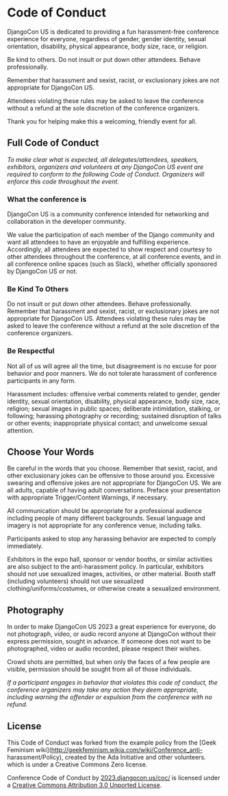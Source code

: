 # Code of Conduct

DjangoCon US is dedicated to providing a fun harassment-free conference experience for everyone, regardless of gender, gender identity, sexual orientation, disability, physical appearance, body size, race, or religion.

Be kind to others. Do not insult or put down other attendees. Behave professionally.

Remember that harassment and sexist, racist, or exclusionary jokes are not appropriate for DjangoCon US.

Attendees violating these rules may be asked to leave the conference without a refund at the sole discretion of the conference organizers.

Thank you for helping make this a welcoming, friendly event for all.

## Full Code of Conduct

_To make clear what is expected, all delegates/attendees, speakers,
exhibitors, organizers and volunteers at any DjangoCon US event are required
to conform to the following Code of Conduct. Organizers will enforce this code
throughout the event._

### What the conference is

DjangoCon US is a community conference intended for networking and
collaboration in the developer community.

We value the participation of each member of the Django community and want all
attendees to have an enjoyable and fulfilling experience. Accordingly, all
attendees are expected to show respect and courtesy to other attendees
throughout the conference, at all conference events, and in all conference
online spaces (such as Slack), whether officially sponsored by DjangoCon US or
not.

### Be Kind To Others

Do not insult or put down other attendees. Behave professionally. Remember
that harassment and sexist, racist, or exclusionary jokes are not appropriate
for DjangoCon US. Attendees violating these rules may be asked to leave the
conference without a refund at the sole discretion of the conference
organizers.

### Be Respectful

Not all of us will agree all the time, but disagreement is no excuse for poor
behavior and poor manners. We do not tolerate harassment of conference
participants in any form.

Harassment includes: offensive verbal comments related to gender, gender
identity, sexual orientation, disability, physical appearance, body size,
race, religion; sexual images in public spaces; deliberate intimidation,
stalking, or following; harassing photography or recording; sustained
disruption of talks or other events; inappropriate physical contact; and
unwelcome sexual attention.

## Choose Your Words

Be careful in the words that you choose. Remember that sexist, racist, and
other exclusionary jokes can be offensive to those around you. Excessive
swearing and offensive jokes are not appropriate for DjangoCon US. We are all
adults, capable of having adult conversations. Preface your presentation with
appropriate Trigger/Content Warnings, if necessary.

All communication should be appropriate for a professional audience including
people of many different backgrounds. Sexual language and imagery is not
appropriate for any conference venue, including talks.

Participants asked to stop any harassing behavior are expected to comply
immediately.

Exhibitors in the expo hall, sponsor or vendor booths, or similar activities
are also subject to the anti-harassment policy. In particular, exhibitors
should not use sexualized images, activities, or other material. Booth staff
(including volunteers) should not use sexualized clothing/uniforms/costumes,
or otherwise create a sexualized environment.

## Photography

In order to make DjangoCon US 2023 a great experience for everyone, do not
photograph, video, or audio record anyone at DjangoCon without their express
permission, sought in advance. If someone does not want to be photographed,
video or audio recorded, please respect their wishes.

Crowd shots are permitted, but when only the faces of a few people are
visible, permission should be sought from all of those individuals.

_If a participant engages in behavior that violates this code of conduct, the
conference organizers may take any action they deem appropriate, including
warning the offender or expulsion from the conference with no refund._

## License

This Code of Conduct was forked from the example policy from the [Geek
Feminism wiki](http://geekfeminism.wikia.com/wiki/Conference_anti-
harassment/Policy), created by the Ada Initiative and other volunteers. which
is under a Creative Commons Zero license.

Conference Code of Conduct by
[2023.djangocon.us/coc/](https://2023.djangocon.us/coc/) is licensed under a
[Creative Commons Attribution 3.0 Unported
License](http://creativecommons.org/licenses/by/3.0/).
